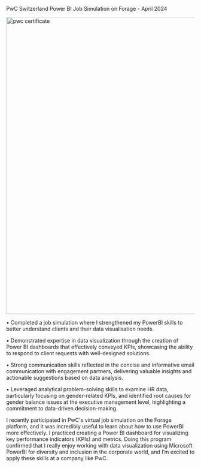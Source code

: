 PwC Switzerland Power BI Job Simulation on Forage - April 2024

<img width="792" alt="pwc certificate" src="https://github.com/user-attachments/assets/dd240e18-db16-4920-a1b0-8e7a56bddf66">

•	Completed a job simulation where I strengthened my PowerBI skills to better understand clients and their data visualisation needs.

•	Demonstrated expertise in data visualization through the creation of Power BI dashboards that effectively conveyed KPIs, showcasing the ability to respond to client requests with well-designed solutions.

•	Strong communication skills reflected in the concise and informative email communication with engagement partners, delivering valuable insights and actionable suggestions based on data analysis.

•	Leveraged analytical problem-solving skills to examine HR data, particularly focusing on gender-related KPIs, and identified root causes for gender balance issues at the executive management level, highlighting a commitment to data-driven decision-making.
 

I recently participated in PwC's virtual job simulation on the Forage platform, and it was incredibly useful to learn about how to use PowerBI more effectively.
I practiced creating a Power BI dashboard for visualizing key performance indicators (KPIs) and metrics.
Doing this program confirmed that I really enjoy working with data visualization using Microsoft PowerBI for diversity and inclusion in the corporate world, and I’m excited to apply these skills at a company like PwC.
